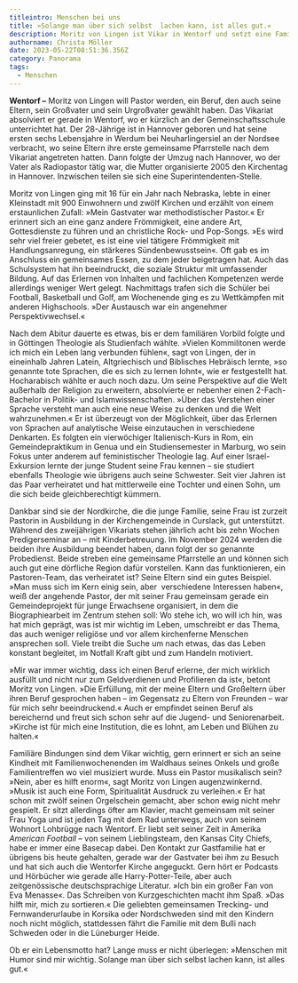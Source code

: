 ```yaml
---
titleintro: Menschen bei uns
title: »Solange man über sich selbst  lachen kann, ist alles gut.«
description: Moritz von Lingen ist Vikar in Wentorf und setzt eine Familientradition fort.
authorname: Christa Möller
date: 2023-05-22T08:51:36.356Z
category: Panorama
tags:
  - Menschen
---
```



**Wentorf –** Moritz von Lingen will Pastor werden, ein Beruf, den auch seine Eltern, sein Großvater und sein Urgroßvater gewählt haben. Das Vikariat absolviert er gerade in Wentorf, wo er kürzlich an der Gemeinschaftsschule unterrichtet hat. Der 28-Jährige ist in Hannover geboren und hat seine ersten sechs Lebensjahre in Werdum bei Neuharlingersiel an der Nordsee verbracht, wo seine Eltern ihre erste gemeinsame Pfarrstelle nach dem Vikariat angetreten hatten. Dann folgte der Umzug nach Hannover, wo der Vater als Radiopastor tätig war, die Mutter organisierte 2005 den Kirchentag in Hannover. Inzwischen teilen sie sich eine Superintendenten-Stelle. 

Moritz von Lingen ging mit 16 für ein Jahr nach Nebraska, lebte in einer Kleinstadt mit 900 Einwohnern und zwölf Kirchen und erzählt von einem erstaunlichen Zufall: »Mein Gastvater war methodistischer Pastor.« Er erinnert sich an eine ganz andere Frömmigkeit, eine andere Art, Gottesdienste zu führen und an christliche Rock- und Pop-Songs. »Es wird sehr viel freier gebetet, es ist eine viel tätigere Frömmigkeit mit Handlungsanregung, ein stärkeres Sündenbewusstsein«. Oft gab es im Anschluss ein gemeinsames Essen, zu dem jeder beigetragen hat. Auch das Schulsystem hat ihn beeindruckt, die soziale Struktur mit umfassender Bildung. Auf das Erlernen von Inhalten und fachlichen Kompetenzen werde allerdings weniger Wert gelegt. Nachmittags trafen sich die Schüler bei Football, Basketball und Golf, am Wochenende ging es zu Wettkämpfen mit anderen Highschools. »Der Austausch war ein angenehmer Perspektivwechsel.« 

Nach dem Abitur dauerte es etwas, bis er dem familiären Vorbild folgte und in Göttingen Theologie als Studienfach wählte. »Vielen Kommilitonen werde ich mich ein Leben lang verbunden fühlen«, sagt von Lingen, der in eineinhalb Jahren Latein, Altgriechisch und Biblisches Hebräisch lernte, »so genannte tote Sprachen, die es sich zu lernen lohnt«, wie er festgestellt hat. Hocharabisch wählte er auch noch dazu. Um seine Perspektive auf die Welt außerhalb der Religion zu erweitern, absolvierte er nebenher einen 2-Fach-Bachelor in Politik- und Islamwissenschaften. »Über das Verstehen einer Sprache versteht man auch eine neue Weise zu denken und die Welt wahrzunehmen.« Er ist überzeugt von der Möglichkeit, über das Erlernen von Sprachen auf analytische Weise einzutauchen in verschiedene Denkarten. Es folgten ein vierwöchiger Italienisch-Kurs in Rom, ein Gemeindepraktikum in Genua und ein Studiensemester in Marburg, wo sein Fokus unter anderem auf feministischer Theologie lag. Auf einer Israel-Exkursion lernte der junge Student seine Frau kennen – sie studiert ebenfalls Theologie wie übrigens auch seine Schwester. Seit vier Jahren ist das Paar verheiratet und hat mittlerweile eine Tochter und einen Sohn, um die sich beide gleichberechtigt kümmern. 

Dankbar sind sie der Nordkirche, die die junge Familie, seine Frau ist zurzeit Pastorin in Ausbildung in der Kirchengemeinde in Curslack, gut unterstützt. Während des zweijährigen Vikariats stehen jährlich acht bis zehn Wochen Predigerseminar an – mit Kinderbetreuung. Im November 2024 werden die beiden ihre Ausbildung beendet haben, dann folgt der so genannte Probedienst. Beide streben eine gemeinsame Pfarrstelle an und können sich auch gut eine dörfliche Region dafür vorstellen. Kann das funktionieren, ein Pastoren-Team, das verheiratet ist? Seine Eltern sind ein gutes Beispiel. »Man muss sich im Kern einig sein, aber  verschiedene Interessen haben«, weiß der angehende Pastor, der mit seiner Frau gemeinsam gerade ein Gemeindeprojekt für junge Erwachsene organisiert, in dem die Biographiearbeit im Zentrum stehen soll: Wo stehe ich, wo will ich hin, was hat mich geprägt, was ist mir wichtig im Leben, umschreibt er das Thema, das auch weniger religiöse und vor allem kirchenferne Menschen ansprechen soll. Viele treibt die Suche um nach etwas, das das Leben konstant begleitet, im Notfall Kraft gibt und zum Handeln motiviert. 

»Mir war immer wichtig, dass ich einen Beruf erlerne, der mich wirklich ausfüllt und nicht nur zum Geldverdienen und Profilieren da ist«, betont Moritz von Lingen. »Die Erfüllung, mit der meine Eltern und Großeltern über ihren Beruf gesprochen haben – im Gegensatz zu Eltern von Freunden – war für mich sehr beeindruckend.« Auch er empfindet seinen Beruf als bereichernd und freut sich schon sehr auf die Jugend- und Seniorenarbeit. »Kirche ist für mich eine Institution, die es lohnt, am Leben und Blühen zu halten.« 

Familiäre Bindungen sind dem Vikar wichtig, gern erinnert er sich an seine Kindheit mit Familienwochenenden im Waldhaus seines Onkels und große Familientreffen wo viel musiziert wurde. Muss ein Pastor musikalisch sein? »Nein, aber es hilft enorm«, sagt Moritz von Lingen augenzwinkernd. »Musik ist auch eine Form, Spiritualität Ausdruck zu verleihen.« Er hat schon mit zwölf seinen Orgelschein gemacht, aber schon ewig nicht mehr gespielt. Er sitzt allerdings öfter am Klavier, macht gemeinsam mit seiner Frau Yoga und ist jeden Tag mit dem Rad unterwegs, auch von seinem Wohnort Lohbrügge nach Wentorf. Er liebt seit seiner Zeit in Amerika *American Football* – von seinem Lieblingsteam, den Kansas City Chiefs, habe er immer eine Basecap dabei. Den Kontakt zur Gastfamilie hat er übrigens bis heute gehalten, gerade war der Gastvater bei ihm zu Besuch und hat sich auch die Wentorfer Kirche angeguckt. Gern hört er Podcasts und Hörbücher wie gerade alle Harry-Potter-Teile, aber auch zeitgenössische deutschsprachige Literatur. »Ich bin ein großer Fan von Eva Menasse«. Das Schreiben von Kurzgeschichten macht ihm Spaß. »Das hilft mir, mich zu sortieren.« Die geliebten gemeinsamen Trecking- und Fernwanderurlaube in Korsika oder Nordschweden sind mit den Kindern noch nicht möglich, stattdessen fährt die Familie mit dem Bulli nach Schweden oder in die Lüneburger Heide.  

Ob er ein Lebensmotto hat? Lange muss er nicht überlegen: »Menschen mit Humor sind mir wichtig. Solange man über sich selbst lachen kann, ist alles gut.«